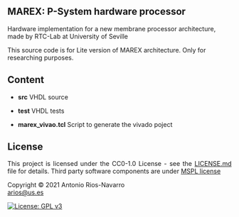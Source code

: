 <h2 name="Title">MAREX: P-System hardware processor</h2>

Hardware implementation for a new membrane processor architecture, made by RTC-Lab at University of Seville

This source code is for Lite version of MAREX architecture. Only for researching purposes.

<h2 name="Contente">Content</h2>

- <b>src</b> VHDL source

- <b>test</b> VHDL tests

- <b>marex_vivao.tcl</b> Script to generate the vivado poject

<h2 name="License">License</h2>

<p align="justify">
This project is licensed under the CC0-1.0 License - see the <a href="https://raw.githubusercontent.com/jarios86/marex/master/LICENSE?token=ADAO7TWUZT7G36R6BCY7F33AH52ZI">LICENSE.md</a> file for details.
Third party software components are under <a href="https://opensource.org/licenses/MS-PL">MSPL license </a>
</p>

<p align="justify">
Copyright © 2021 Antonio Rios-Navarro<br>  
<a href="mailto:arios@us.es">arios@us.es</a>
</p>

[![License: GPL v3](https://img.shields.io/badge/License-GPL%20v3-blue.svg)](http://www.gnu.org/licenses/gpl-3.0)
